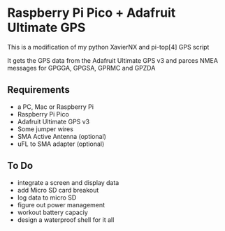 # Raspberry Pi Pico + Adafruit Ultimate GPS
This is a modification of my python XavierNX and pi-top[4] GPS script

It gets the GPS data from the Adafruit Ultimate GPS v3 and parces NMEA messages for GPGGA, GPGSA, GPRMC and GPZDA

## Requirements
* a PC, Mac or Raspberry Pi
* Raspberry Pi Pico
* Adafruit Ultimate GPS v3
* Some jumper wires
* SMA Active Antenna (optional)
* uFL to SMA adapter (optional)

## To Do
* integrate a screen and display data
* add Micro SD card breakout
* log data to micro SD
* figure out power management
* workout battery capaciy
* design a waterproof shell for it all 
